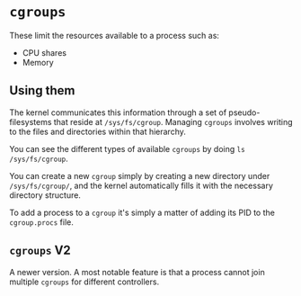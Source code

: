 # `cgroups`
These limit the resources available to a process such as:
* CPU shares
* Memory

## Using them
The kernel communicates this information through a set of pseudo-filesystems that reside at `/sys/fs/cgroup`. Managing `cgroups` involves writing to the files and directories within that hierarchy.

You can see the different types of available `cgroups` by doing `ls /sys/fs/cgroup`.

You can create a new `cgroup` simply by creating a new directory under `/sys/fs/cgroup/`, and the kernel automatically fills it with the necessary directory structure.

To add a process to a `cgroup` it's simply a matter of adding its PID to the `cgroup.procs` file.

## `cgroups` V2
A newer version. A most notable feature is that a process cannot join multiple `cgroups` for different controllers.
